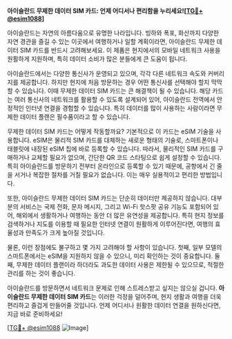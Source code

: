 **아이슬란드 무제한 데이터 SIM 카드: 언제 어디서나 편리함을 누리세요![[TG💪+ @esim1088](https://t.me/s/esim1088)]**

아이슬란드는 자연의 아름다움으로 유명한 나라입니다. 빙하와 폭포, 화산까지 다양한 자연 경관을 즐길 수 있는 이곳에서 여행하거나 일할 계획이라면, 아이슬란드 무제한 데이터 SIM 카드를 반드시 고려해보세요. 이 제품은 현지에서의 모바일 네트워크 사용을 원활하게 지원하며, 특히 데이터 소비가 많은 분들에게 큰 도움이 됩니다.

아이슬란드에서는 다양한 통신사가 운영되고 있으며, 각각 다른 네트워크 속도와 커버리지를 제공합니다. 하지만 현지에 처음 방문하는 경우 어떤 통신사를 선택해야 할지 막막할 수 있습니다. 이때 무제한 데이터 SIM 카드는 큰 해결책이 될 수 있습니다. 해당 카드는 여러 통신사의 네트워크를 활용할 수 있도록 설계되어 있어, 아이슬란드 전역에서 안정적인 인터넷 연결을 경험할 수 있습니다. 특히 데이터를 많이 사용하는 사람이라면 무제한 데이터 플랜은 필수품이라고 할 수 있습니다.

무제한 데이터 SIM 카드는 어떻게 작동할까요? 기본적으로 이 카드는 eSIM 기술을 사용합니다. eSIM은 물리적 SIM 카드를 대체하는 새로운 형태의 기술로, 스마트폰이나 태블릿에 내장된 eSIM 칩에 바로 등록할 수 있습니다. 따라서, 물리적인 SIM 카드를 구매하거나 교체할 필요가 없으며, 간단한 QR 코드 스타팅으로 쉽게 설정할 수 있습니다. 특히 아이슬란드를 방문하기 전부터 온라인으로 등록할 수 있기 때문에, 공항에서 긴 줄을 서거나 복잡한 절차를 거칠 필요가 없습니다. 이는 매우 실용적이고 편리한 방법입니다.

또한, 아이슬란드 무제한 데이터 SIM 카드는 단순히 데이터만 제공하지 않습니다. 대부분의 서비스는 국제 전화, 문자 메시지, 그리고 Wi-Fi 핫스팟 공유 기능도 포함되어 있어, 해외에서 생활하거나 여행하는 동안 더 많은 유연성을 제공합니다. 특히 현지 정보를 검색하거나 지도를 이용할 때 필요한 인터넷 연결이 원활하게 이루어진다면, 여행의 효율성과 만족도가 크게 높아질 것입니다.

물론, 이런 장점에도 불구하고 몇 가지 고려해야 할 사항이 있습니다. 첫째, 일부 모델의 스마트폰에서는 eSIM을 지원하지 않을 수 있으니, 미리 확인하는 것이 중요합니다. 둘째, 무제한 데이터 플랜이라 하더라도 과도한 데이터 사용은 제한될 수 있으므로, 적절한 관리를 하는 것이 좋습니다.

아이슬란드를 방문하면서 네트워크 문제로 인해 스트레스받고 싶지는 않으실 겁니다. **아이슬란드 무제한 데이터 SIM 카드**는 이러한 걱정을 덜어주며, 현지 생활과 여행을 더욱 편리하고 즐겁게 만들어줄 것입니다. 언제 어디서나 원활한 데이터 연결을 원하신다면, 지금 바로 준비하세요!

[[TG💪+ @esim1088](https://t.me/s/esim1088) ![Image](https://i.postimg.cc/Y0z9fWf4/image.png)]